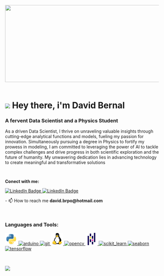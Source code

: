 <div id="header" align="center">

  <img src="https://media.discordapp.net/attachments/1233871367200440360/1233871762404409436/background_1.png?ex=662eac20&is=662d5aa0&hm=a9e35909fbcb19b3bd35db4079cf4128c307801c1d0472feb8f6f962df2b409a&=&format=webp&quality=lossless&width=825&height=289" width="723" height='252px'/>

</div>

<br>

<h1> <img src="https://media.giphy.com/media/hvRJCLFzcasrR4ia7z/giphy.gif" width="30px"/> Hey there, i'm David Bernal </h1>

<h3>A fervent Data Scientist and a Physics Student</h3>

<p>As a driven Data Scientist, I thrive on unraveling valuable insights through cutting-edge analytical functions and models, fueling my passion for innovation. Simultaneously pursuing a degree in Physics to fortify my prowess in modeling, I am committed to leveraging the power of AI to tackle complex challenges and drive progress in both scientific exploration and the future of humanity. My unwavering dedication lies in advancing technology to create meaningful and transformative solutions</p>

<br>

<div id="badges">
    <p><b>Conect with me:</b></p>
    <a href="https://linkedin.com/in/jd314">
      <img src="https://img.shields.io/badge/LinkedIn-blue?style=for-the-badge&logo=linkedin&logoColor=white" alt="LinkedIn Badge"/>
    </a>
    <a href="https://linkedin.com/in/jd314" >
      <img src="https://img.shields.io/badge/Kaggle-20BEFF?style=for-the-badge&logo=Kaggle&logoColor=white" alt="LinkedIn Badge"/ style="margin-left: 0px;">
    </a>
    <p>- 📫 How to reach me <b>david.brpo@hotmail.com</b></p>

</div>

<br>

<h3 align="left">Languages and Tools:</h3>

<p align="left"> 

<a href="https://www.python.org" target="_blank" rel="noreferrer"> <img src="https://raw.githubusercontent.com/devicons/devicon/master/icons/python/python-original.svg" alt="python" width="40" height="40"/> </a> 
<a href="https://www.arduino.cc/" target="_blank" rel="noreferrer"> <img src="https://cdn.worldvectorlogo.com/logos/arduino-1.svg" alt="arduino" width="40" height="40"/> </a> <a href="https://git-scm.com/" target="_blank" rel="noreferrer"> <img src="https://www.vectorlogo.zone/logos/git-scm/git-scm-icon.svg" alt="git" width="40" height="40"/> </a> 
<a href="https://www.linux.org/" target="_blank" rel="noreferrer"> <img src="https://raw.githubusercontent.com/devicons/devicon/master/icons/linux/linux-original.svg" alt="linux" width="40" height="40"/> </a> 
<a href="https://opencv.org/" target="_blank" rel="noreferrer"> <img src="https://www.vectorlogo.zone/logos/opencv/opencv-icon.svg" alt="opencv" width="40" height="40"/> </a> 
<a href="https://pandas.pydata.org/" target="_blank" rel="noreferrer"> <img src="https://raw.githubusercontent.com/devicons/devicon/2ae2a900d2f041da66e950e4d48052658d850630/icons/pandas/pandas-original.svg" alt="pandas" width="40" height="40"/> </a> 
<a href="https://scikit-learn.org/" target="_blank" rel="noreferrer"> <img src="https://upload.wikimedia.org/wikipedia/commons/0/05/Scikit_learn_logo_small.svg" alt="scikit_learn" width="40" height="40"/> </a> <a href="https://seaborn.pydata.org/" target="_blank" rel="noreferrer"> <img src="https://seaborn.pydata.org/_images/logo-mark-lightbg.svg" alt="seaborn" width="40" height="40"/> </a> 
<a href="https://www.tensorflow.org" target="_blank" rel="noreferrer"> <img src="https://www.vectorlogo.zone/logos/tensorflow/tensorflow-icon.svg" alt="tensorflow" width="40" height="40"/> </a> </p>

</p>
<br><br>
<div id="fotter" align="rigth">
  <img src="https://media.discordapp.net/attachments/1233871367200440360/1233960623008780361/Duck.png?ex=662efee2&is=662dad62&hm=3e745450ce4c699058b066836400dc8a41f2bf308a803479f059cf299cc4f5ac&=&format=webp&quality=lossless&width=556&height=556" width="50">
</div>
